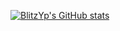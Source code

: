 [![BlitzYp's GitHub stats](https://github-readme-stats.vercel.app/api?username=BlitzYp&show_icons=true)](https://github.com/anuraghazra/github-readme-stats)
